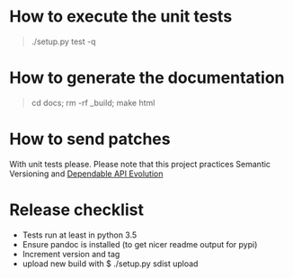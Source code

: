 # How to execute the unit tests

> ./setup.py test -q

# How to generate the documentation

> cd docs; rm -rf _build; make html

# How to send patches

With unit tests please.
Please note that this project practices Semantic Versioning and [Dependable API Evolution](https://github.com/dwt/Dependable_API_Evolution)

# Release checklist
- Tests run at least in python 3.5
- Ensure pandoc is installed (to get nicer readme output for pypi)
- Increment version and tag
- upload new build with $ ./setup.py sdist upload
